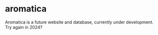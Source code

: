 # aromatica

Aromatica is a future website and database, currently under development. Try again in 2024?
